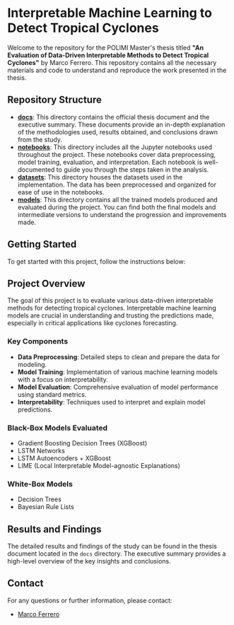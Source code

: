 # Interpretable Machine Learning to Detect Tropical Cyclones

Welcome to the repository for the POLIMI Master's thesis titled **"An Evaluation of Data-Driven Interpretable Methods to Detect Tropical Cyclones"** by Marco Ferrero. This repository contains all the necessary materials and code to understand and reproduce the work presented in the thesis.

## Repository Structure

- **[docs](/docs)**: This directory contains the official thesis document and the executive summary. These documents provide an in-depth explanation of the methodologies used, results obtained, and conclusions drawn from the study.
- **[notebooks](/notebooks)**: This directory includes all the Jupyter notebooks used throughout the project. These notebooks cover data preprocessing, model training, evaluation, and interpretation. Each notebook is well-documented to guide you through the steps taken in the analysis.
- **[datasets](/datasets)**: This directory houses the datasets used in the implementation. The data has been preprocessed and organized for ease of use in the notebooks.
- **[models](/models)**: This directory contains all the trained models produced and evaluated during the project. You can find both the final models and intermediate versions to understand the progression and improvements made.

## Getting Started

To get started with this project, follow the instructions below:

## Project Overview

The goal of this project is to evaluate various data-driven interpretable methods for detecting tropical cyclones. Interpretable machine learning models are crucial in understanding and trusting the predictions made, especially in critical applications like cyclones forecasting.

### Key Components

- **Data Preprocessing**: Detailed steps to clean and prepare the data for modeling.
- **Model Training**: Implementation of various machine learning models with a focus on interpretability.
- **Model Evaluation**: Comprehensive evaluation of model performance using standard metrics.
- **Interpretability**: Techniques used to interpret and explain model predictions.

### Black-Box Models Evaluated

- Gradient Boosting Decision Trees (XGBoost)
- LSTM Networks
- LSTM Autoencoders + XGBoost
- LIME (Local Interpretable Model-agnostic Explanations)

### White-Box Models
- Decision Trees
- Bayesian Rule Lists

## Results and Findings

The detailed results and findings of the study can be found in the thesis document located in the `docs` directory. The executive summary provides a high-level overview of the key insights and conclusions.

## Contact

For any questions or further information, please contact:

- [Marco Ferrero](marcoadriano.ferrero@mail.polimi.it)
